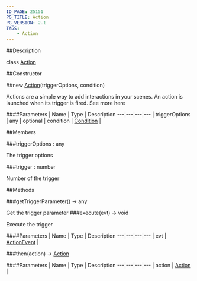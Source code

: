 ```yaml
---
ID_PAGE: 25151
PG_TITLE: Action
PG_VERSION: 2.1
TAGS:
    - Action
---
```

##Description

class [Action](/classes/2.2/Action)



##Constructor

##new [Action](/classes/2.2/Action)(triggerOptions, condition)

Actions are a simple way to add interactions in your scenes. An action is launched when its trigger is fired.
See more here

####Parameters
 | Name | Type | Description
---|---|---|---
 | triggerOptions | any | 
optional | condition | [Condition](/classes/2.2/Condition) | 

##Members

###triggerOptions : any

The trigger options

###trigger : number

Number of the trigger

##Methods

###getTriggerParameter() &rarr; any

Get the trigger parameter
###execute(evt) &rarr; void

Execute the trigger

####Parameters
 | Name | Type | Description
---|---|---|---
 | evt | [ActionEvent](/classes/2.2/ActionEvent) | 

###then(action) &rarr; [Action](/classes/2.2/Action)



####Parameters
 | Name | Type | Description
---|---|---|---
 | action | [Action](/classes/2.2/Action) | 


